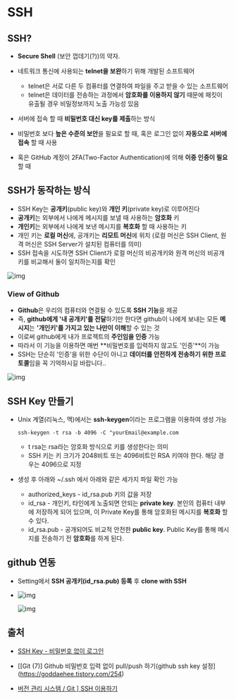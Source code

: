 # SSH

## SSH?

- **Secure Shell** (보안 껍데기(?))의 약자. 

- 네트워크 통신에 사용되는 **telnet을 보완**하기 위해 개발된 소프트웨어

  - telnet은 서로 다른 두 컴퓨터를 연결하여 파일을 주고 받을 수 있는 소프트웨어
  - telnet은 데이터를 전송하는 과정에서 **암호화를 이용하지 않기** 때문에 패킷이 유출될 경우 비밀정보까지 노출 가능성 있음

- 서버에 접속 할 때 **비밀번호 대신 key를 제출**하는 방식

- 비밀번호 보다 **높은 수준의 보안**을 필요로 할 때, 혹은 로그인 없이 **자동으로 서버에 접속** 할 때 사용

- 혹은 GitHub 계정이 2FA(Two-Factor Authentication)에 의해 **이중 인증이 필요** 할 때

  

## SSH가 동작하는 방식

- SSH Key는 **공개키**(public key)와 **개인 키**(private key)로 이루어진다
- **공개키**는 외부에서 나에게 메시지를 보낼 때 사용하는 **암호화** 키
- **개인키**는 외부에서 나에게 보낸 메시지를 **복호화** 할 때 사용하는 키
- 개인 키는 **로컬 머신**에, 공개키는 **리모트 머신**에 위치 (로컬 머신은 SSH Client, 원격 머신은 SSH Server가 설치된 컴퓨터를 의미)
- SSH 접속을 시도하면 SSH Client가 로컬 머신의 비공개키와 원격 머신의 비공개키를 비교해서 둘이 일치하는지를 확인

![img](https://s3.ap-northeast-2.amazonaws.com/opentutorials-user-file/module/432/1213.gif)

### View of Github

- **Github**은 우리의 컴퓨터와 연결될 수 있도록 **SSH 기능**을 제공
- 즉, **github에게 '내 공개키'를 전달**하기만 한다면 github이 나에게 보내는 모든 **메시지**는 **'개인키'를 가지고 있는 나만이 이해**할 수 있는 것
- 이로써 github에게 내가 프로젝트의 **주인임을 인증** 가능
- 따라서 이 기능을 이용하면 매번 **비밀번호를 입력하지 않고도 '인증'**이 가능
-  SSH는 단순히 '인증'을 위한 수단이 아니고 **데이터를 안전하게 전송하기 위한 프로토콜**임을 꼭 기억하시길 바랍니다..



![img](http://postfiles8.naver.net/MjAxOTA2MTdfODIg/MDAxNTYwNzcyMzQzODgw.BSQSBu66iAuc4T3Bv_cwWnbPt48Ngcfdbv2IBmw_N3Ig.hWPF3xFnEPvR_5vSgGK6W1PpKonMq94PfTIwA8gYvPog.PNG.pjok1122/image.png?type=w966)

## SSH Key 만들기

- Unix 계열(리눅스, 맥)에서는 **ssh-keygen**이라는 프로그램을 이용하여 생성 가능

  `ssh-keygen -t rsa -b 4096 -C "yourEmail@example.com`

  - t rsa는 rsa라는 암호화 방식으로 키를 생성한다는 의미
  - SSH 키는 키 크기가 2048비트 또는 4096비트인 RSA 키여야 한다. 해당 경우는 4096으로 지정

- 생성 후 아래와 ~/.ssh 에서 아래와 같은 세가지 파일 확인 가능

  -  authorized_keys -  id_rsa.pub 키의 값을 저장
  -  id_rsa - 개인키, 타인에게 노출되면 안되는 **private key**. 본인의 컴퓨터 내부에 저장하게 되어 있으며, 이 Private Key를 통해 암호화된 메시지를 **복호화** 할 수 있다.
  -  id_rsa.pub - 공개되어도 비교적 안전한 **public key**. Public Key를 통해 메시지를 전송하기 전 **암호화**를 하게 된다.

## github 연동

- Setting에서 **SSH 공개키(id_rsa.pub) 등록** 후 **clone with SSH**

- ![img](https://blog.kakaocdn.net/dn/MtOh1/btqEbQT4L2l/R52xk8mdVyAWcpklkHnEfk/img.png)

  

  ![img](https://blog.kakaocdn.net/dn/AKW3Z/btqEfqeF2yb/Gz5Lhkn7kA9ooPG9mghOk0/img.png)

  

## 출처

- [SSH Key - 비밀번호 없이 로그인](https://opentutorials.org/module/432/3742)

- [\[Git (7)] Github 비밀번호 입력 없이 pull/push 하기(github ssh key 설정](https://goddaehee.tistory.com/254)

- [버전 관리 시스템 / Git \] SSH 이용하기](http://blog.naver.com/pjok1122/221564348763)

